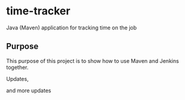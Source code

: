 # time-tracker
Java (Maven) application for tracking time on the job

## Purpose

This purpose of this project is to show how to use Maven and Jenkins together.
 
Updates, 

and more updates
